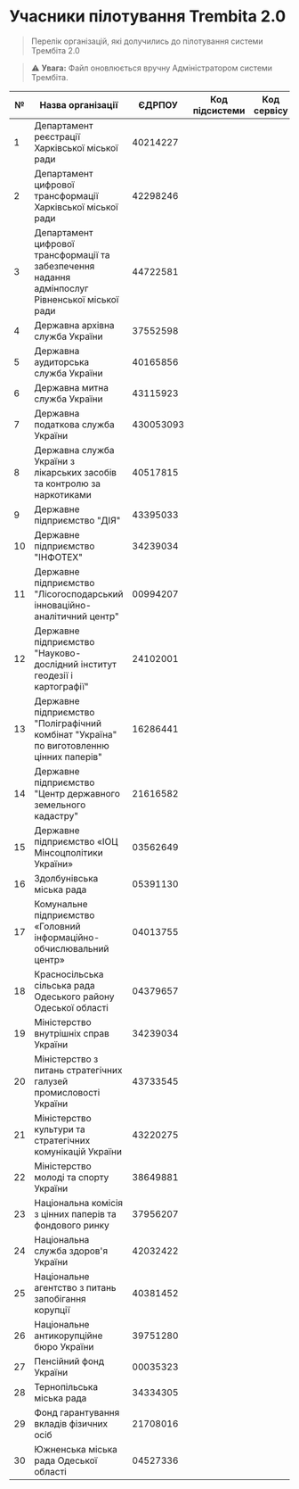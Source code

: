 # Учасники пілотування Trembita 2.0

> Перелік організацій, які долучились до пілотування системи Трембіта 2.0

> ⚠️ **Увага:** Файл оновлюється вручну Адміністратором системи Трембіта.

| №  | Назва організації                                                                               | ЄДРПОУ     | Код підсистеми | Код сервісу |
|----|-------------------------------------------------------------------------------------------------|------------|----------------|-------------|
| 1  | Департамент реєстрації Харківської міської ради                                                 | 40214227   |                |             |
| 2  | Департамент цифрової трансформації Харківської міської ради                                     | 42298246   |                |             |
| 3  | Департамент цифрової трансформації та забезпечення надання адмінпослуг Рівненської міської ради | 44722581   |                |             |
| 4  | Державна архівна служба України                                                                 | 37552598   |                |             |
| 5  | Державна аудиторська служба України                                                             | 40165856   |                |             |
| 6  | Державна митна служба України                                                                   | 43115923   |                |             |
| 7  | Державна податкова служба України                                                               | 430053093  |                |             |
| 8  | Державна служба України з лікарських засобів та контролю за наркотиками                         | 40517815   |                |             |
| 9  | Державне підприємство "ДІЯ"                                                                     | 43395033   |                |             |
| 10 | Державне підприємство "ІНФОТЕХ"                                                                 | 34239034   |                |             |
| 11 | Державне підприємство "Лісогосподарський інноваційно-аналітичний центр"                         | 00994207   |                |             |
| 12 | Державне підприємство "Науково-дослідний інститут геодезії і картографії"                       | 24102001   |                |             |
| 13 | Державне підприємство "Поліграфічний комбінат "Україна" по виготовленню цінних паперів"         | 16286441   |                |             |
| 14 | Державне підприємство "Центр державного земельного кадастру"                                    | 21616582   |                |             |
| 15 | Державне підприємство «ІОЦ Мінсоцполітики України»                                              | 03562649   |                |             |
| 16 | Здолбунівська міська рада                                                                       | 05391130   |                |             |
| 17 | Комунальне підприємство «Головний інформаційно-обчислювальний центр»                            | 04013755   |                |             |
| 18 | Красносільська сільська рада Одеського району Одеської області                                  | 04379657   |                |             |
| 19 | Міністерство внутрішніх справ України                                                           | 34239034   |                |             |
| 20 | Міністерство з питань стратегічних галузей промисловості України                                | 43733545   |                |             |
| 21 | Міністерство культури та стратегічних комунікацій України                                       | 43220275   |                |             |
| 22 | Міністерство молоді та спорту України                                                           | 38649881   |                |             |
| 23 | Національна комісія з цінних паперів та фондового ринку                                         | 37956207   |                |             |
| 24 | Національна служба здоров'я України                                                             | 42032422   |                |             |
| 25 | Національне агентство з питань запобігання корупції                                             | 40381452   |                |             |
| 26 | Національне антикорупційне бюро України                                                         | 39751280   |                |             |
| 27 | Пенсійний фонд України                                                                          | 00035323   |                |             |
| 28 | Тернопільська міська рада                                                                       | 34334305   |                |             |
| 29 | Фонд гарантування вкладів фізичних осіб                                                         | 21708016   |                |             |
| 30 | Южненська міська рада Одеської області                                                          | 04527336   |                |             |
